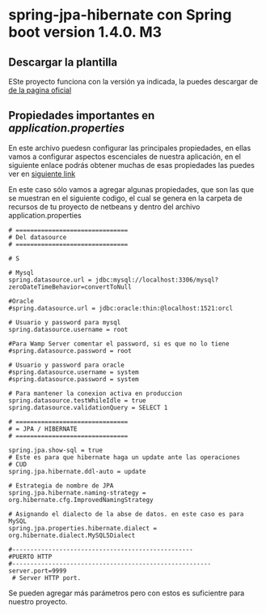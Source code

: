 # spring-jpa-hibernate con Spring boot version 1.4.0. M3

## Descargar la plantilla

ESte proyecto funciona con la versión ya indicada, la puedes descargar de [de la pagina oficial](http://start.spring.io)

## Propiedades importantes en *application.properties*
En este archivo puedesn configurar las principales propiedades, en ellas vamos a configurar aspectos
 escenciales de nuestra aplicación, en el siguiente enlace podrás obtener muchas de esas propiedades
 las puedes ver en [siguiente link](http://docs.spring.io/spring-boot/docs/current/reference/html/common-application-properties.html)

En este caso sólo vamos a agregar algunas propiedades, que son las que se muestran en el 
siguiente codigo, el cual se genera en la carpeta de recursos de tu proyecto de netbeans y dentro del archivo application.properties


```
# ===============================
# Del datasource
# ===============================

# S

# Mysql
spring.datasource.url = jdbc:mysql://localhost:3306/mysql?zeroDateTimeBehavior=convertToNull

#Oracle
#spring.datasource.url = jdbc:oracle:thin:@localhost:1521:orcl

# Usuario y password para mysql
spring.datasource.username = root

#Para Wamp Server comentar el password, si es que no lo tiene 
#spring.datasource.password = root

# Usuario y password para oracle
#spring.datasource.username = system
#spring.datasource.password = system

# Para mantener la conexion activa en produccion
spring.datasource.testWhileIdle = true
spring.datasource.validationQuery = SELECT 1

# ===============================
# = JPA / HIBERNATE
# ===============================

spring.jpa.show-sql = true
# Este es para que hibernate haga un update ante las operaciones
# CUD
spring.jpa.hibernate.ddl-auto = update

# Estrategia de nombre de JPA
spring.jpa.hibernate.naming-strategy = org.hibernate.cfg.ImprovedNamingStrategy

# Asignando el dialecto de la abse de datos. en este caso es para MySQL
spring.jpa.properties.hibernate.dialect = org.hibernate.dialect.MySQL5Dialect

#--------------------------------------------------
#PUERTO HTTP
#-------------------------------------------------------
server.port=9999
 # Server HTTP port.

```
Se pueden agregar más parámetros pero con estos es suficientre para nuestro proyecto.


